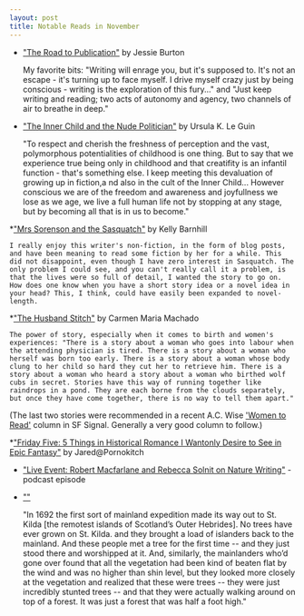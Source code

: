 ```yaml
---
layout: post
title: Notable Reads in November
---
```


* ["The Road to Publication"](http://www.jessieburton.co.uk/the-miniaturist---the-road-to-publication.html) by Jessie Burton
	
	My favorite bits: "Writing will enrage you, but it's supposed to. It's not an escape - it's turning up to face myself. I drive myself crazy just by being conscious - writing is the exploration of this fury..." and "Just keep writing and reading; two acts of autonomy and agency, two channels of air to breathe in deep."

* ["The Inner Child and the Nude Politician"](http://www.ursulakleguin.com/Blog2014.html) by Ursula K. Le Guin

	"To respect and cherish the freshness of perception and the vast, polymorphous potentialities of childhood is one thing. But to say that we experience true being only in childhood and that creatifity is an infantil function - that's something else. I keep meeting this devaluation of growing up in fiction,a nd also in the cult of the Inner Child... However conscious we are of the freedom and awareness and joyfullness we lose as we age, we live a full human life not by stopping at any stage, but by becoming all that is in us to become." 

*["Mrs Sorenson and the Sasquatch"](http://www.tor.com/stories/2014/10/mrs-sorensen-and-the-sasquatch-kelly-barnhill) by Kelly Barnhill

	I really enjoy this writer's non-fiction, in the form of blog posts, and have been meaning to read some fiction by her for a while. This did not disappoint, even though I have zero interest in Sasquatch. The only problem I could see, and you can't really call it a problem, is that the lives were so full of detail, I wanted the story to go on. How does one know when you have a short story idea or a novel idea in your head? This, I think, could have easily been expanded to novel-length.

*["The Husband Stitch"](http://www.granta.com/New-Writing/The-Husband-Stitch) by Carmen Maria Machado
	
	The power of story, especially when it comes to birth and women's experiences: "There is a story about a woman who goes into labour when the attending physician is tired. There is a story about a woman who herself was born too early. There is a story about a woman whose body clung to her child so hard they cut her to retrieve him. There is a story about a woman who heard a story about a woman who birthed wolf cubs in secret. Stories have this way of running together like raindrops in a pond. They are each borne from the clouds separately, but once they have come together, there is no way to tell them apart." 
	

(The last two stories were recommended in a recent A.C. Wise ['Women to Read'](http://www.sfsignal.com/archives/2014/11/guest-post-a-c-wise-on-women-to-read-where-to-start-november-2014-edition/) column in SF Signal. Generally a very good column to follow.)

*["Friday Five: 5 Things in Historical Romance I Wantonly Desire to See in Epic Fantasy"]() by Jared@Pornokitch 

* ["Live Event: Robert Macfarlane and Rebecca Solnit on Nature Writing"](http://www.orionmagazine.org/index.php/audio-video/item/live_event_robert_macfarlane_and_rebecca_solnit_on_nature_writing/) - podcast episode

* [""](http://www.bookslut.com/features/2004_01_001312.php) 

	"In 1692 the first sort of mainland expedition made its way out to St. Kilda [the remotest islands of Scotland’s Outer Hebrides]. No trees have ever grown on St. Kilda. and they brought a load of islanders back to the mainland. And these people met a tree for the first time -- and they just stood there and worshipped at it. And, similarly, the mainlanders who’d gone over found that all the vegetation had been kind of beaten flat by the wind and was no higher than shin level, but they looked more closely at the vegetation and realized that these were trees -- they were just incredibly stunted trees -- and that they were actually walking around on top of a forest. It was just a forest that was half a foot high."
